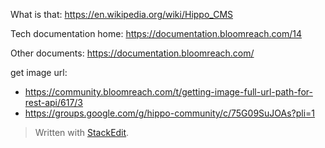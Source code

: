What is that:
https://en.wikipedia.org/wiki/Hippo_CMS

Tech documentation home:
https://documentation.bloomreach.com/14

Other documents:
https://documentation.bloomreach.com/

get image url:

 - https://community.bloomreach.com/t/getting-image-full-url-path-for-rest-api/617/3
 - https://groups.google.com/g/hippo-community/c/75G09SuJOAs?pli=1


> Written with [StackEdit](https://stackedit.io/).
<!--stackedit_data:
eyJoaXN0b3J5IjpbMjAwNTg2Mjc5OCwtMTg3Mjk4NzI4OF19
-->